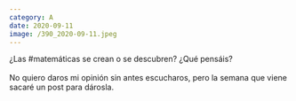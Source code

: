 ```yaml
--- 
category: A 
date: 2020-09-11 
image: /390_2020-09-11.jpeg 
--- 
```


¿Las #matemáticas se crean o se descubren? ¿Qué pensáis?<br><br>No quiero daros mi opinión sin antes escucharos, pero la semana que viene sacaré un post para dárosla.